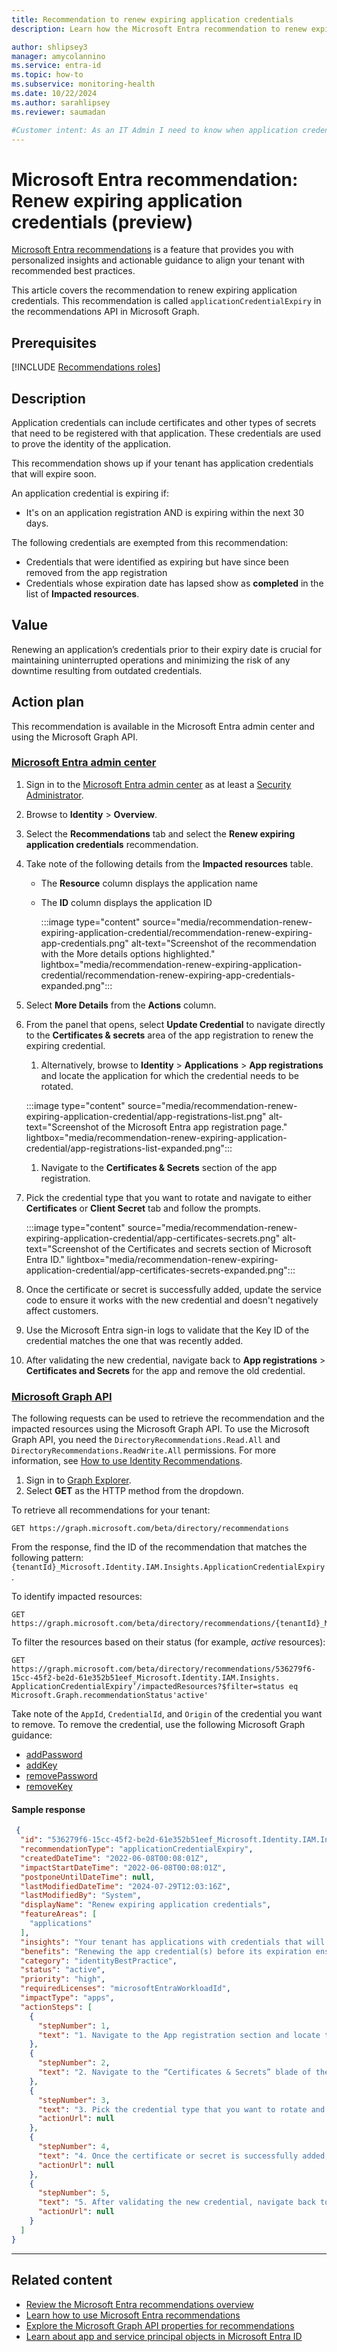 ```yaml
---
title: Recommendation to renew expiring application credentials
description: Learn how the Microsoft Entra recommendation to renew expiring application credentials works and why it's important.

author: shlipsey3
manager: amycolannino
ms.service: entra-id
ms.topic: how-to
ms.subservice: monitoring-health
ms.date: 10/22/2024
ms.author: sarahlipsey
ms.reviewer: saumadan

#Customer intent: As an IT Admin I need to know when application credentials are expiring so I can renew them to prevent downtime.
---
```

# Microsoft Entra recommendation: Renew expiring application credentials (preview)

[Microsoft Entra recommendations](overview-recommendations.md) is a feature that provides you with personalized insights and actionable guidance to align your tenant with recommended best practices.

This article covers the recommendation to renew expiring application credentials. This recommendation is called `applicationCredentialExpiry` in the recommendations API in Microsoft Graph. 

## Prerequisites

[!INCLUDE [Recommendations roles](../../includes/recommendations-roles.md)]

## Description

Application credentials can include certificates and other types of secrets that need to be registered with that application. These credentials are used to prove the identity of the application.

This recommendation shows up if your tenant has application credentials that will expire soon.

An application credential is expiring if:

- It's on an application registration AND is expiring within the next 30 days.

The following credentials are exempted from this recommendation:

- Credentials that were identified as expiring but have since been removed from the app registration
- Credentials whose expiration date has lapsed show as **completed** in the list of **Impacted resources**.

## Value

Renewing an application’s credentials prior to their expiry date is crucial for maintaining uninterrupted operations and minimizing the risk of any downtime resulting from outdated credentials.

## Action plan

This recommendation is available in the Microsoft Entra admin center and using the Microsoft Graph API.

### [Microsoft Entra admin center](#tab/microsoft-entra-admin-center)

1. Sign in to the [Microsoft Entra admin center](https://entra.microsoft.com) as at least a [Security Administrator](../role-based-access-control/permissions-reference.md#search-administrator).

1. Browse to **Identity** > **Overview**.

1. Select the **Recommendations** tab and select the **Renew expiring application credentials** recommendation.

1. Take note of the following details from the **Impacted resources** table.
    - The **Resource** column displays the application name
    - The **ID** column displays the application ID

        :::image type="content" source="media/recommendation-renew-expiring-application-credential/recommendation-renew-expiring-app-credentials.png" alt-text="Screenshot of the recommendation with the More details options highlighted." lightbox="media/recommendation-renew-expiring-application-credential/recommendation-renew-expiring-app-credentials-expanded.png":::

1. Select **More Details** from the **Actions** column.

1. From the panel that opens, select **Update Credential** to navigate directly to the **Certificates & secrets** area of the app registration to renew the expiring credential.
    1. Alternatively, browse to **Identity** > **Applications** > **App registrations** and locate the application for which the credential needs to be rotated.

      :::image type="content" source="media/recommendation-renew-expiring-application-credential/app-registrations-list.png" alt-text="Screenshot of the Microsoft Entra app registration page." lightbox="media/recommendation-renew-expiring-application-credential/app-registrations-list-expanded.png":::

    1. Navigate to the **Certificates & Secrets** section of the app registration.

1. Pick the credential type that you want to rotate and navigate to either **Certificates** or **Client Secret** tab and follow the prompts.

    :::image type="content" source="media/recommendation-renew-expiring-application-credential/app-certificates-secrets.png" alt-text="Screenshot of the Certificates and secrets section of Microsoft Entra ID." lightbox="media/recommendation-renew-expiring-application-credential/app-certificates-secrets-expanded.png":::

1. Once the certificate or secret is successfully added, update the service code to ensure it works with the new credential and doesn't negatively affect customers.

1. Use the Microsoft Entra sign-in logs to validate that the Key ID of the credential matches the one that was recently added.

1. After validating the new credential, navigate back to **App registrations** > **Certificates and Secrets** for the app and remove the old credential.

### [Microsoft Graph API](#tab/microsoft-graph-api)

The following requests can be used to retrieve the recommendation and the impacted resources using the Microsoft Graph API. To use the Microsoft Graph API, you need the `DirectoryRecommendations.Read.All` and `DirectoryRecommendations.ReadWrite.All` permissions. For more information, see [How to use Identity Recommendations](howto-use-recommendations.md).

1. Sign in to [Graph Explorer](https://developer.microsoft.com/graph/graph-explorer).
1. Select **GET** as the HTTP method from the dropdown.

To retrieve all recommendations for your tenant:

```http
GET https://graph.microsoft.com/beta/directory/recommendations
```

From the response, find the ID of the recommendation that matches the following pattern: `{tenantId}_Microsoft.Identity.IAM.Insights.ApplicationCredentialExpiry`.

To identify impacted resources:

```http
GET https://graph.microsoft.com/beta/directory/recommendations/{tenantId}_Microsoft.Identity.IAM.Insights.ApplicationCredentialExpiry
```

To filter the resources based on their status (for example, *active* resources):

```http
GET https://graph.microsoft.com/beta/directory/recommendations/536279f6-15cc-45f2-be2d-61e352b51eef_Microsoft.Identity.IAM.Insights. ApplicationCredentialExpiry’/impactedResources?$filter=status eq Microsoft.Graph.recommendationStatus'active'
```

Take note of the `AppId`, `CredentialId`, and `Origin` of the credential you want to remove. To remove the credential, use the following Microsoft Graph guidance:

- [addPassword](/graph/api/application-addpassword?view=graph-rest-1.0&preserve-view=true)
- [addKey](/graph/api/application-addkey?view=graph-rest-1.0&preserve-view=true)
- [removePassword](/graph/api/application-removepassword?view=graph-rest-1.0&preserve-view=true)
- [removeKey](/graph/api/application-removekey?view=graph-rest-1.0&preserve-view=true)

#### Sample response

```json
 {
  "id": "536279f6-15cc-45f2-be2d-61e352b51eef_Microsoft.Identity.IAM.Insights.ApplicationCredentialExpiry",
  "recommendationType": "applicationCredentialExpiry",
  "createdDateTime": "2022-06-08T00:08:01Z",
  "impactStartDateTime": "2022-06-08T00:08:01Z",
  "postponeUntilDateTime": null,
  "lastModifiedDateTime": "2024-07-29T12:03:16Z",
  "lastModifiedBy": "System",
  "displayName": "Renew expiring application credentials",
  "featureAreas": [
    "applications"
  ],
  "insights": "Your tenant has applications with credentials that will expire soon.",
  "benefits": "Renewing the app credential(s) before its expiration ensures the application continues to function and reduces the possibility of downtime due to an expired credential.",
  "category": "identityBestPractice",
  "status": "active",
  "priority": "high",
  "requiredLicenses": "microsoftEntraWorkloadId",
  "impactType": "apps",
  "actionSteps": [
    {
      "stepNumber": 1,
      "text": "1. Navigate to the App registration section and locate the application for which the credential needs to be rotated."
    },
    {
      "stepNumber": 2,
      "text": "2. Navigate to the “Certificates & Secrets” blade of the app registration."
    },
    {
      "stepNumber": 3,
      "text": "3. Pick the credential type that you want to rotate and navigate to either “Certificates” or “Client Secret” tab and follow the prompts.",
      "actionUrl": null
    },
    {
      "stepNumber": 4,
      "text": "4. Once the certificate or secret is successfully added, update the service code to ensure it works with the new credential and has no negative customer impact. You should use Microsoft Entra ID’s sign-in logs to validate that the thumbprint of the certificate matches the one that was just uploaded.",
      "actionUrl": null
    },
    {
      "stepNumber": 5,
      "text": "5. After validating the new credential, navigate back to the Certificates and Secrets blade for the app and remove the old credential.",
      "actionUrl": null
    }
  ]
}
```

---

## Related content

- [Review the Microsoft Entra recommendations overview](overview-recommendations.md)
- [Learn how to use Microsoft Entra recommendations](howto-use-recommendations.md)
- [Explore the Microsoft Graph API properties for recommendations](/graph/api/resources/recommendation)
- [Learn about app and service principal objects in Microsoft Entra ID](~/identity-platform/app-objects-and-service-principals.md)